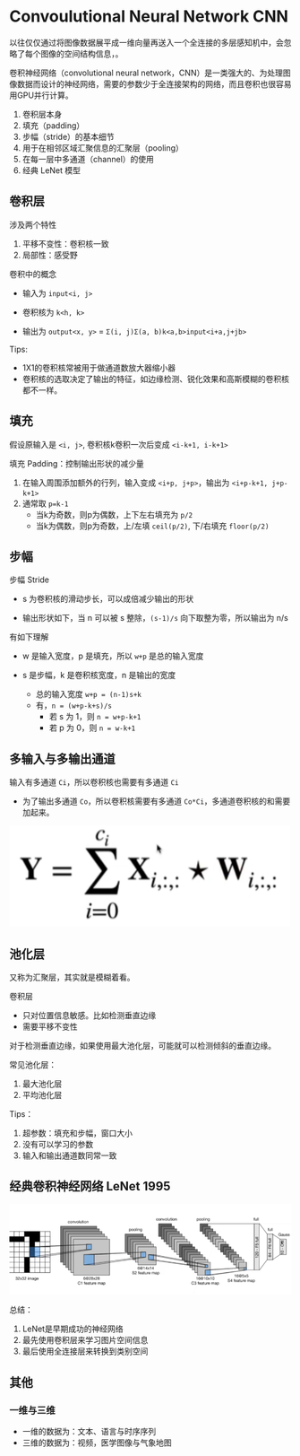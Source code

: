 # Convoulutional Neural Network CNN

以往仅仅通过将图像数据展平成一维向量再送入一个全连接的多层感知机中，会忽略了每个图像的空间结构信息，。

卷积神经网络（convolutional neural network，CNN）是一类强大的、为处理图像数据而设计的神经网络，需要的参数少于全连接架构的网络，而且卷积也很容易用GPU并行计算。

1. 卷积层本身
2. 填充（padding）
3. 步幅（stride）的基本细节
4. 用于在相邻区域汇聚信息的汇聚层（pooling）
5. 在每一层中多通道（channel）的使用
6. 经典 LeNet 模型

## 卷积层

涉及两个特性

1.   平移不变性：卷积核一致
2.   局部性：感受野

卷积中的概念

- 输入为 `input<i, j>`
- 卷积核为 `k<h, k>`

- 输出为 `output<x, y>` = `Σ(i, j)Σ(a, b)k<a,b>input<i+a,j+jb>`

Tips:

-   1X1的卷积核常被用于做通道数放大器缩小器
-   卷积核的选取决定了输出的特征，如边缘检测、锐化效果和高斯模糊的卷积核都不一样。

## 填充

假设原输入是 `<i, j>`, 卷积核k卷积一次后变成 `<i-k+1, i-k+1>`

填充 Padding：控制输出形状的减少量

1.   在输入周围添加额外的行列，输入变成 `<i+p, j+p>`，输出为 `<i+p-k+1, j+p-k+1>`
2.   通常取 `p=k-1`
     -   当k为奇数，则p为偶数，上下左右填充为 `p/2`
     -   当k为偶数，则p为奇数，上/左填 `ceil(p/2)`, 下/右填充 `floor(p/2)`

## 步幅

步幅 Stride

-  s 为卷积核的滑动步长，可以成倍减少输出的形状

-  输出形状如下，当 n 可以被 s 整除，`(s-1)/s` 向下取整为零，所以输出为 n/s

有如下理解

- w 是输入宽度，p 是填充，所以 `w+p` 是总的输入宽度

- s 是步幅，k 是卷积核宽度，n 是输出的宽度
  - 总的输入宽度 `w+p = (n-1)s+k`
  - 有，`n = (w+p-k+s)/s`
    - 若 s 为 1，则 `n = w+p-k+1`
    - 若 p 为 0，则 `n = w-k+1`

## 多输入与多输出通道

输入有多通道 `Ci`，所以卷积核也需要有多通道 `Ci`

- 为了输出多通道 `Co`，所以卷积核需要有多通道 `Co*Ci`，多通道卷积核的和需要加起来。

![image-20240923220209586](./20240923-cnn-convolutional-neural-network.assets/image-20240923220209586.png)



## 池化层

又称为汇聚层，其实就是模糊着看。

卷积层

-   只对位置信息敏感。比如检测垂直边缘
-   需要平移不变性

对于检测垂直边缘，如果使用最大池化层，可能就可以检测倾斜的垂直边缘。

常见池化层：

1.   最大池化层
2.   平均池化层

Tips：

1.   超参数：填充和步幅，窗口大小
2.   没有可以学习的参数
3.   输入和输出通道数同常一致

## 经典卷积神经网络 LeNet 1995

![image-20240923220932708](./20240923-cnn-convolutional-neural-network.assets/image-20240923220932708.png)

总结：

1.   LeNet是早期成功的神经网络
2.   最先使用卷积层来学习图片空间信息
3.   最后使用全连接层来转换到类别空间

## 其他

### 一维与三维

- 一维的数据为：文本、语言与时序序列
- 三维的数据为：视频，医学图像与气象地图

